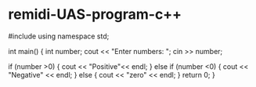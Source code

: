 # remidi-UAS-program-c++


#include <iostream>
using namespace std;

int main() {
  int number;
  cout << "Enter numbers: ";
  cin >> number;

  if (number >0) {
    cout << "Positive"<< endl;
  } else if (number <0) {
    cout << "Negative" << endl;
  } else {
    cout << "zero" << endl;
  }
  return 0;
}


